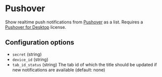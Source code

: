 # Pushover

Show realtime push notifications from [Pushover](https://pushover.net) as a list. Requires a [Pushover for Desktop](https://pushover.net/clients/desktop) license.

## Configuration options

* `secret` (string)
* `device_id` (string)
* `tab_id_status` (string) The tab id of which the title should be updated if new notifications are available (default: none)